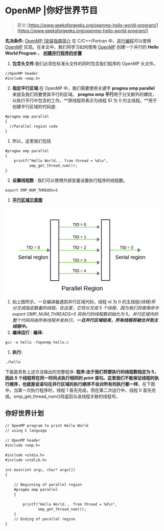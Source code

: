 # OpenMP |你好世界节目

> 原文:[https://www.geeksforgeeks.org/openmp-hello-world-program/](https://www.geeksforgeeks.org/openmp-hello-world-program/)

**先决条件:** [OpenMP |安装指南简介](https://www.geeksforgeeks.org/openmp-introduction-with-installation-guide/)
在 C/C++/Fortran 中，[并行编程](https://www.geeksforgeeks.org/introduction-to-parallel-computing/)可以使用 [OpenMP](https://www.geeksforgeeks.org/openmp-introduction-with-installation-guide/) 实现。在本文中，我们将学习如何使用 [OpenMP](https://www.geeksforgeeks.org/openmp-introduction-with-installation-guide/) 创建一个并行的 **Hello World Program** 。
**<u>创建并行程序的步骤</u>**

1.  **包含头文件**:我们必须在标准头文件的同时包含我们程序的 OpenMP 头文件。

```
//OpenMP header
#include <omp.h>
```

2.  **指定平行区域**:在 OpenMP 中，我们需要使用关键字 **pragma omp parallel** 来提及我们将要使其平行的区域。 **pragma omp 平行**用于分叉额外的螺纹，以执行平行中包含的工作。**原线程将表示为线程 ID 为 0 的主线程。**用于创建平行区域的代码是:

```
#pragma omp parallel
{
  //Parallel region code 
} 
```

1.  所以，这里我们包括

```
#pragma omp parallel                   
{
    printf("Hello World... from thread = %d\n", 
           omp_get_thread_num());
}  
```

2.  **设置线程数** :
    我们可以使用外部变量设置执行程序的线程数。

```
export OMP_NUM_THREADS=5
```

1.  **<u>平行区域示意图</u>**

![Parallel region for 5 threads](img/74936b204d7c73d487175e012ea238e7.png)

1.  如上图所示，一旦编译器遇到并行区域代码，线程 id 为 0 的主线程(*线程)将分叉成指定数量的线程。在这里，它将分叉成 5 个线程，因为我们将使用命令 export OMP_NUM_THREADS=5 将执行的线程数初始化为 5。并行区域内的整个代码将由所有线程并发执行。**一旦并行区域结束，所有线程将被合并到主线程中。*** 
2.  **编译运行** :
    **编译:**

```
gcc -o hello -fopenmp hello.c
```

1.  **执行:**

```
./hello
```

下面是具有上述方法输出的完整程序:
**程序:**由于我们将要执行的线程数指定为 5，因此 5 个线程将在同一时间点执行相同的 print 语句。这里我们不能保证线程的执行顺序，也就是说**语句在并行区域的执行顺序不会对所有的执行都一样**。在下图中，当第一次执行程序时，线程 1 首先完成，而在第二次运行中，线程 0 首先完成。omp_get_thread_num()将返回与该线程关联的线程号。

## 你好世界计划

```
// OpenMP program to print Hello World
// using C language

// OpenMP header
#include <omp.h>

#include <stdio.h>
#include <stdlib.h>

int main(int argc, char* argv[])
{

    // Beginning of parallel region
    #pragma omp parallel
    {

        printf("Hello World... from thread = %d\n",
               omp_get_thread_num());
    }
    // Ending of parallel region
}
```